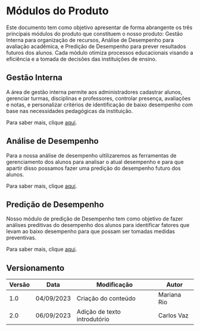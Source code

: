 # Módulos do Produto

Este documento tem como objetivo apresentar de forma abrangente os três principais módulos do produto que constituem o nosso produto: Gestão Interna para organização de recursos, Análise de Desempenho para avaliação acadêmica, e Predição de Desempenho para prever resultados futuros dos alunos. Cada módulo otimiza processos educacionais visando a eficiência e a tomada de decisões das instituições de ensino.

## Gestão Interna

A área de gestão interna permite aos administradores cadastrar alunos, gerenciar turmas, disciplinas e professores, controlar presença, avaliações e notas, e personalizar critérios de identificação de baixo desempenho com base nas necessidades pedagógicas da instituição.

Para saber mais, clique [aqui](/produto/gestao-interna.md).

## Análise de Desempenho

Para a nossa análise de desempenho ultilizaremos as ferramentas de gerenciamento dos alunos para analisar o atual desempenho e para que apartir disso possamos fazer uma predição do desempenho futuro dos alunos.

Para saber mais, clique [aqui](/produto/analise-desempenho.md).

## Predição de Desempenho

Nosso módulo de predição de Desempenho tem como objetivo de fazer análises preditivas do desempenho dos alunos para identificar fatores que levam ao baixo desempenho para que possam ser tomadas medidas preventivas.

Para saber mais, clique [aqui](/produto/predicao-desempenho.md).

## Versionamento


| Versão | Data       | Modificação                       | Autor        |
| ------ | ---------- | --------------------------------- | ------------ |
| 1.0    | 04/09/2023 | Criação do conteúdo               | Mariana Rio  |
| 2.0    | 06/09/2023 | Adição de texto introdutório      | Carlos Vaz   |
